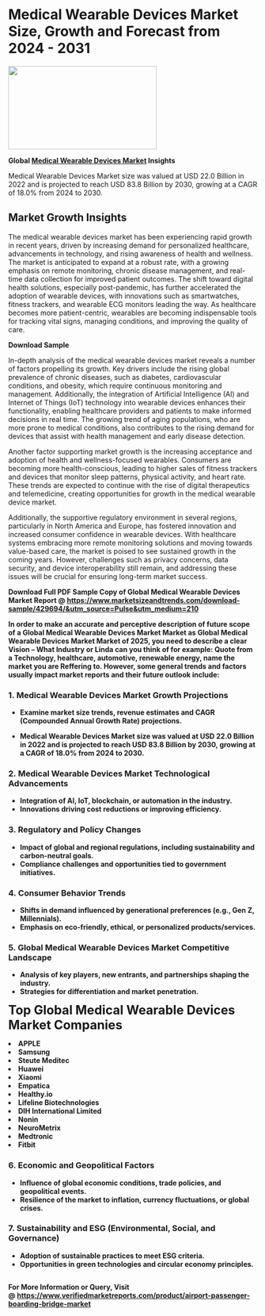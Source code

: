 <H1>Medical Wearable Devices Market Size, Growth and Forecast from 2024 - 2031</H1><img class="aligncenter size-medium wp-image-584254" src="https://thirdeyenews.in/wp-content/uploads/2024/09/Global-Market-Research-300x168.jpeg" alt="" width="300" height="168" /><p><strong>Global&nbsp;<a href="https://www.marketsizeandtrends.com/download-sample/429694/&amp;utm_source=Pulse&amp;utm_medium=210">Medical Wearable Devices Market</a> Insights</strong></p><p>Medical Wearable Devices Market size was valued at USD 22.0 Billion in 2022 and is projected to reach USD 83.8 Billion by 2030, growing at a CAGR of 18.0% from 2024 to 2030.</p><p><h2>Market Growth Insights</h2> <p>The medical wearable devices market has been experiencing rapid growth in recent years, driven by increasing demand for personalized healthcare, advancements in technology, and rising awareness of health and wellness. The market is anticipated to expand at a robust rate, with a growing emphasis on remote monitoring, chronic disease management, and real-time data collection for improved patient outcomes. The shift toward digital health solutions, especially post-pandemic, has further accelerated the adoption of wearable devices, with innovations such as smartwatches, fitness trackers, and wearable ECG monitors leading the way. As healthcare becomes more patient-centric, wearables are becoming indispensable tools for tracking vital signs, managing conditions, and improving the quality of care.</p> <p><strong>Download Sample</strong></p> <p>In-depth analysis of the medical wearable devices market reveals a number of factors propelling its growth. Key drivers include the rising global prevalence of chronic diseases, such as diabetes, cardiovascular conditions, and obesity, which require continuous monitoring and management. Additionally, the integration of Artificial Intelligence (AI) and Internet of Things (IoT) technology into wearable devices enhances their functionality, enabling healthcare providers and patients to make informed decisions in real time. The growing trend of aging populations, who are more prone to medical conditions, also contributes to the rising demand for devices that assist with health management and early disease detection.</p> <p>Another factor supporting market growth is the increasing acceptance and adoption of health and wellness-focused wearables. Consumers are becoming more health-conscious, leading to higher sales of fitness trackers and devices that monitor sleep patterns, physical activity, and heart rate. These trends are expected to continue with the rise of digital therapeutics and telemedicine, creating opportunities for growth in the medical wearable device market.</p> <p>Additionally, the supportive regulatory environment in several regions, particularly in North America and Europe, has fostered innovation and increased consumer confidence in wearable devices. With healthcare systems embracing more remote monitoring solutions and moving towards value-based care, the market is poised to see sustained growth in the coming years. However, challenges such as privacy concerns, data security, and device interoperability still remain, and addressing these issues will be crucial for ensuring long-term market success.</p> <p><strong></p><p><span class=""><strong>Download Full PDF Sample Copy of Global Medical Wearable Devices Market Report</strong> @ <a href="https://www.marketsizeandtrends.com/download-sample/429694/&amp;utm_source=Pulse&amp;utm_medium=210" target="_blank">https://www.marketsizeandtrends.com/download-sample/429694/&amp;utm_source=Pulse&amp;utm_medium=210</a></span></p><p>In order to make an accurate and perceptive description of future scope of a Global&nbsp;Medical Wearable Devices Market Market as Global&nbsp;Medical Wearable Devices Market Market of 2025, you need to describe a clear Vision &ndash; What Industry or Linda can you think of for example: Quote from a Technology, healthcare, automotive, renewable energy, name the market you are Reffering to. However, some general trends and factors usually impact market reports and their future outlook include:</p><h3>1.&nbsp;<strong>Medical Wearable Devices Market Growth Projections</strong></h3><ul><li>Examine market size trends, revenue estimates and CAGR (Compounded Annual Growth Rate) projections.</li><li><p>Medical Wearable Devices Market size was valued at USD 22.0 Billion in 2022 and is projected to reach USD 83.8 Billion by 2030, growing at a CAGR of 18.0% from 2024 to 2030.</p></li></ul><h3>2.&nbsp;<strong>Medical Wearable Devices Market Technological Advancements</strong></h3><ul><li>Integration of AI, IoT, blockchain, or automation in the industry.</li><li>Innovations driving cost reductions or improving efficiency.</li></ul><h3>3.&nbsp;<strong>Regulatory and Policy Changes</strong></h3><ul><li>Impact of global and regional regulations, including sustainability and carbon-neutral goals.</li><li>Compliance challenges and opportunities tied to government initiatives.</li></ul><h3>4.&nbsp;<strong>Consumer Behavior Trends</strong></h3><ul><li>Shifts in demand influenced by generational preferences (e.g., Gen Z, Millennials).</li><li>Emphasis on eco-friendly, ethical, or personalized products/services.</li></ul><h3>5.&nbsp;<strong>Global Medical Wearable Devices Market Competitive Landscape</strong></h3><ul><li>Analysis of key players, new entrants, and partnerships shaping the industry.</li><li>Strategies for differentiation and market penetration.</li></ul><p data-pm-slice="1 1 []"><span style="color: inherit; font-family: inherit; font-size: 25px;">Top Global Medical Wearable Devices Market Companies</span></p><div class="" data-test-id=""><p><li>APPLE</li><li> Samsung</li><li> Steute Meditec</li><li> Huawei</li><li> Xiaomi</li><li> Empatica</li><li> Healthy.io</li><li> Lifeline Biotechnologies</li><li> DIH International Limited</li><li> Nonin</li><li> NeuroMetrix</li><li> Medtronic</li><li> Fitbit</li></p></div><h3>6.&nbsp;<strong>Economic and Geopolitical Factors</strong></h3><ul><li>Influence of global economic conditions, trade policies, and geopolitical events.</li><li>Resilience of the market to inflation, currency fluctuations, or global crises.</li></ul><h3>7.&nbsp;<strong>Sustainability and ESG (Environmental, Social, and Governance)</strong></h3><ul><li>Adoption of sustainable practices to meet ESG criteria.</li><li>Opportunities in green technologies and circular economy principles.</li></ul><h2><strong style="font-size: 14px;">For More Information or Query, Visit @&nbsp;</strong><a style="background-color: #ffffff; font-size: 14px;" href="https://www.marketsizeandtrends.com/report/medical-wearable-devices-market/" target="_blank">https://www.verifiedmarketreports.com/product/airport-passenger-boarding-bridge-market</a></h2>
